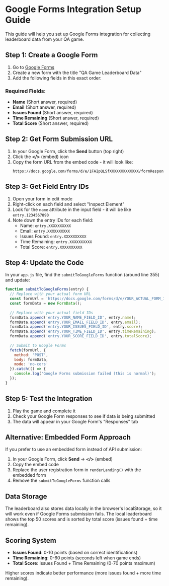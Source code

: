 # Google Forms Integration Setup Guide

This guide will help you set up Google Forms integration for collecting leaderboard data from your QA game.

## Step 1: Create a Google Form

1. Go to [Google Forms](https://forms.google.com)
2. Create a new form with the title "QA Game Leaderboard Data"
3. Add the following fields in this exact order:

### Required Fields:
- **Name** (Short answer, required)
- **Email** (Short answer, required) 
- **Issues Found** (Short answer, required)
- **Time Remaining** (Short answer, required)
- **Total Score** (Short answer, required)

## Step 2: Get Form Submission URL

1. In your Google Form, click the **Send** button (top right)
2. Click the **</>** (embed) icon
3. Copy the form URL from the embed code - it will look like:
   ```
   https://docs.google.com/forms/d/e/1FAIpQLSfXXXXXXXXXXXXX/formResponse
   ```

## Step 3: Get Field Entry IDs

1. Open your form in edit mode
2. Right-click on each field and select "Inspect Element"
3. Look for the `name` attribute in the input field - it will be like `entry.1234567890`
4. Note down the entry IDs for each field:
   - Name: `entry.XXXXXXXXXX`
   - Email: `entry.XXXXXXXXXX`
   - Issues Found: `entry.XXXXXXXXXX`
   - Time Remaining: `entry.XXXXXXXXXX`
   - Total Score: `entry.XXXXXXXXXX`

## Step 4: Update the Code

In your `app.js` file, find the `submitToGoogleForms` function (around line 355) and update:

```javascript
function submitToGoogleForms(entry) {
  // Replace with your actual form URL
  const formUrl = 'https://docs.google.com/forms/d/e/YOUR_ACTUAL_FORM_ID/formResponse';
  const formData = new FormData();
  
  // Replace with your actual field IDs
  formData.append('entry.YOUR_NAME_FIELD_ID', entry.name);
  formData.append('entry.YOUR_EMAIL_FIELD_ID', entry.email);
  formData.append('entry.YOUR_ISSUES_FIELD_ID', entry.score);
  formData.append('entry.YOUR_TIME_FIELD_ID', entry.timeRemaining);
  formData.append('entry.YOUR_SCORE_FIELD_ID', entry.totalScore);
  
  // Submit to Google Forms
  fetch(formUrl, {
    method: 'POST',
    body: formData,
    mode: 'no-cors'
  }).catch(() => {
    console.log('Google Forms submission failed (this is normal)');
  });
}
```

## Step 5: Test the Integration

1. Play the game and complete it
2. Check your Google Form responses to see if data is being submitted
3. The data will appear in your Google Form's "Responses" tab

## Alternative: Embedded Form Approach

If you prefer to use an embedded form instead of API submission:

1. In your Google Form, click **Send** → **</>** (embed)
2. Copy the embed code
3. Replace the user registration form in `renderLanding()` with the embedded form
4. Remove the `submitToGoogleForms` function calls

## Data Storage

The leaderboard also stores data locally in the browser's localStorage, so it will work even if Google Forms submission fails. The local leaderboard shows the top 50 scores and is sorted by total score (issues found + time remaining).

## Scoring System

- **Issues Found**: 0-10 points (based on correct identifications)
- **Time Remaining**: 0-60 points (seconds left when game ends)
- **Total Score**: Issues Found + Time Remaining (0-70 points maximum)

Higher scores indicate better performance (more issues found + more time remaining).
